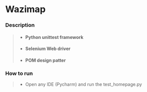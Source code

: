 # Wazimap 
### Description
>* #### Python unittest framework
>* #### Selenium Web driver
>* #### POM design patter
### How to run
>* Open any IDE (Pycharm) and run the test_homepage.py
